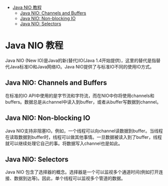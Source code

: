 - [Java NIO 教程](#sec-1)
  - [Java NIO: Channels and Buffers](#sec-1-1)
  - [Java NIO: Non-blocking IO](#sec-1-2)
  - [Java NIO: Selectors](#sec-1-3)

# Java NIO 教程<a id="sec-1"></a>

Java NIO (New IO)是Java的新(替代)IO(Java 1.4开始提供)，这里的替代是指替代Java标准IO和Java网络IO。Java NIO提供了与标准IO不同的使用IO方式。

## Java NIO: Channels and Buffers<a id="sec-1-1"></a>

在标准的IO API中使用的是字节流和字符流，而在NIO中你将使用channels和buffers。数据总是从channel中读入到buffer，或者从buffer写数据到channel。

## Java NIO: Non-blocking IO<a id="sec-1-2"></a>

Java NIO支持非阻塞IO。例如，一个线程可以向channel读数据到buffer。当线程在读取数据到buffer时，线程可以做其他事情。一旦数据被读入到了buffer，线程就可以继续处理它自己的事。将数据写入channel也是如此。

## Java NIO: Selectors<a id="sec-1-3"></a>

Java NIO 包含了选择器的概念。选择器是一个可以监视多个通道时间(例如打开连接、数据到达等)。因此，单个线程可以监视多个管道的数据。
